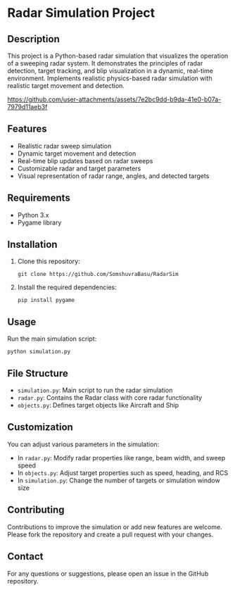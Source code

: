 # Radar Simulation Project

## Description
This project is a Python-based radar simulation that visualizes the operation of a sweeping radar system. It demonstrates the principles of radar detection, target tracking, and blip visualization in a dynamic, real-time environment. Implements realistic physics-based radar simulation with realistic target movement and detection.

https://github.com/user-attachments/assets/7e2bc9dd-b9da-41e0-b07a-7979d11aeb3f

## Features
- Realistic radar sweep simulation
- Dynamic target movement and detection
- Real-time blip updates based on radar sweeps
- Customizable radar and target parameters
- Visual representation of radar range, angles, and detected targets

## Requirements
- Python 3.x
- Pygame library

## Installation
1. Clone this repository:
   ```
   git clone https://github.com/SomshuvraBasu/RadarSim
   ```
2. Install the required dependencies:
   ```
   pip install pygame
   ```

## Usage
Run the main simulation script:
```
python simulation.py
```

## File Structure
- `simulation.py`: Main script to run the radar simulation
- `radar.py`: Contains the Radar class with core radar functionality
- `objects.py`: Defines target objects like Aircraft and Ship

## Customization
You can adjust various parameters in the simulation:
- In `radar.py`: Modify radar properties like range, beam width, and sweep speed
- In `objects.py`: Adjust target properties such as speed, heading, and RCS
- In `simulation.py`: Change the number of targets or simulation window size

## Contributing
Contributions to improve the simulation or add new features are welcome. Please fork the repository and create a pull request with your changes.

## Contact
For any questions or suggestions, please open an issue in the GitHub repository.
